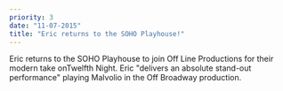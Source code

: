 ```yaml
---
priority: 3
date: "11-07-2015"
title: "Eric returns to the SOHO Playhouse!"
---
```


Eric returns to the SOHO Playhouse to join Off Line Productions for their modern take onTwelfth Night. Eric "delivers an absolute stand-out performance" playing Malvolio in the Off Broadway production.